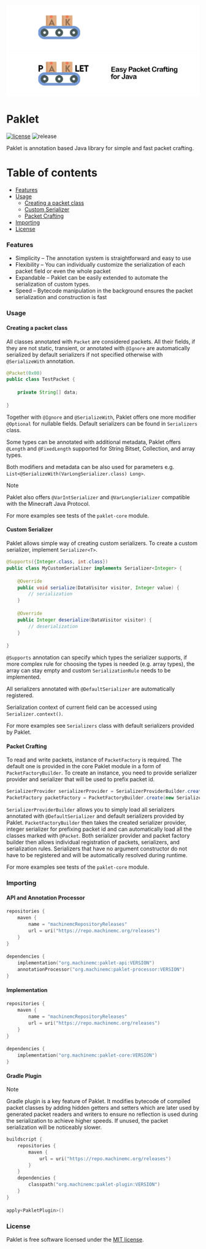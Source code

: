 ![banner](.github/assets/logo_dark.png#gh-dark-mode-only)
![banner](.github/assets/logo_light.png#gh-light-mode-only)

# Paklet

[![license](https://img.shields.io/github/license/machinemc/paklet?style=for-the-badge&color=657185)](LICENSE)
![release](https://img.shields.io/github/v/release/machinemc/paklet?style=for-the-badge&color=edb228)

Paklet is annotation based Java library for simple and fast packet crafting.

# Table of contents
* [Features](#features)
* [Usage](#usage)
  * [Creating a packet class](#creating-a-packet-class)
  * [Custom Serializer](#custom-serializer)
  * [Packet Crafting](#packet-crafting)
* [Importing](#importing)
* [License](#license)

### Features
* Simplicity – The annotation system is straightforward and easy to use
* Flexibility – You can individually customize the serialization of each packet field or even the whole packet
* Expandable – Paklet can be easily extended to automate the serialization of custom types.
* Speed – Bytecode manipulation in the background ensures the packet serialization and construction is fast

### Usage

#### Creating a packet class

All classes annotated with `Packet` are considered packets. All their fields, if they are not static, transient, or annotated with `@Ignore`
are automatically serialized by default serializers if not specified otherwise with `@SerializeWith` annotation.
```java
@Packet(0x00)
public class TestPacket {

    private String[] data;

}
```
Together with `@Ignore` and `@SerializeWith`, Paklet offers one more modifier `@Optional` for nullable fields.
Default serializers can be found in `Serializers` class.

Some types can be annotated with additional metadata, Paklet offers `@Length` and `@FixedLength` supported for
String Bitset, Collection, and array types.

Both modifiers and metadata can be also used for parameters e.g. `List<@SerializeWith(VarLongSerializer.class) Long>`.

> [!NOTE]
> Paklet also offers `@VarIntSerializer` and `@VarLongSerializer` compatible with the Minecraft Java Protocol.

For more examples see tests of the `paklet-core` module.

#### Custom Serializer

Paklet allows simple way of creating custom serializers. To create a custom serializer, implement `Serializer<T>`.

```java
@Supports({Integer.class, int.class})
public class MyCustomSerializer implements Serializer<Integer> {
    
    @Override
    public void serialize(DataVisitor visitor, Integer value) {
        // serialization
    }

    @Override
    public Integer deserialize(DataVisitor visitor) {
        // deserialization
    }

}
```

`@Supports` annotation can specify which types the serializer supports, if more complex rule for choosing the types is needed
(e.g. array types), the array can stay empty and custom `SerializationRule` needs to be implemented.

All serializers annotated with `@DefaultSerializer` are automatically registered.

Serialization context of current field can be accessed using `Serializer.context()`.

For more examples see `Serializers` class with default serializers provided by Paklet.

#### Packet Crafting

To read and write packets, instance of `PacketFactory` is required. The default one is provided in the core Paklet module in
a form of `PacketFactoryBuilder`. To create an instance, you need to provide serializer provider and serializer that will be used
to prefix packet id.

```java
SerializerProvider serializerProvider = SerializerProviderBuilder.create().loadProvided().loadDefaults().build();
PacketFactory packetFactory = PacketFactoryBuilder.create(new Serializers.Integer(), serializerProvider).loadDefaults().build();
```

`SerializerProviderBuilder` allows you to simply load all serializers annotated with `@DefaultSerializer` and default serializers provided
by Paklet. `PacketFactoryBuilder` then takes the created serializer provider, integer serializer for prefixing packet id and can
automatically load all the classes marked with `@Packet`. Both serializer provider and packet factory builder then allows individual
registration of packets, serializers, and serialization rules. Serializers that have no argument constructor do not have to be registered
and will be automatically resolved during runtime.

For more examples see tests of the `paklet-core` module.

### Importing

#### API and Annotation Processor
```kotlin
repositories {
    maven {
        name = "machinemcRepositoryReleases"
        url = uri("https://repo.machinemc.org/releases")
    }
}

dependencies {
    implementation("org.machinemc:paklet-api:VERSION")
    annotationProcessor("org.machinemc:paklet-processor:VERSION")
}
```
#### Implementation
```kotlin
repositories {
    maven {
        name = "machinemcRepositoryReleases"
        url = uri("https://repo.machinemc.org/releases")
    }
}

dependencies {
    implementation("org.machinemc:paklet-core:VERSION")
}
```

#### Gradle Plugin
> [!NOTE]
> Gradle plugin is a key feature of Paklet. It modifies bytecode of compiled packet classes by adding hidden getters and setters which are later
> used by generated packet readers and writers to ensure no reflection is used during the serialization to achieve higher speeds.
> If unused, the packet serialization will be noticeably slower.
```kotlin
buildscript {
    repositories {
        maven {
            url = uri("https://repo.machinemc.org/releases")
        }
    }
    dependencies {
        classpath("org.machinemc:paklet-plugin:VERSION")
    }
}

apply<PakletPlugin>()
```

### License
Paklet is free software licensed under the [MIT license](LICENSE).
